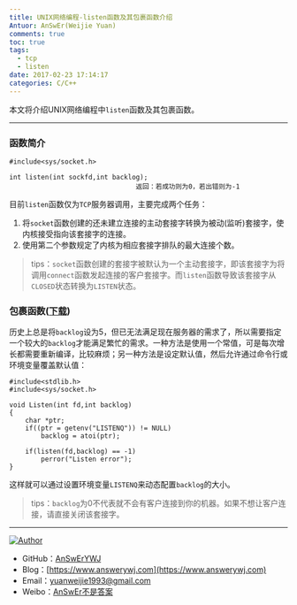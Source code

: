 ```yaml
---
title: UNIX网络编程-listen函数及其包裹函数介绍
Antuor: AnSwEr(Weijie Yuan)
comments: true
toc: true
tags:
  - tcp
  - listen
date: 2017-02-23 17:14:17
categories: C/C++
---
```

本文将介绍UNIX网络编程中`listen`函数及其包裹函数。

----------
<!--more-->

### 函数简介
```
#include<sys/socket.h>

int listen(int sockfd,int backlog);
                                返回：若成功则为0，若出错则为-1
```
目前``listen``函数仅为``TCP``服务器调用，主要完成两个任务：
1. 将``socket``函数创建的还未建立连接的主动套接字转换为被动(监听)套接字，使内核接受指向该套接字的连接。
2. 使用第二个参数规定了内核为相应套接字排队的最大连接个数。



> tips：``socket``函数创建的套接字被默认为一个主动套接字，即该套接字为将调用``connect``函数发起连接的客户套接字。而``listen``函数导致该套接字从``CLOSED``状态转换为``LISTEN``状态。


### 包裹函数([下载](https://github.com/AnSwErYWJ/UNP/blob/master/TCP/Listen.c))
历史上总是将``backlog``设为5，但已无法满足现在服务器的需求了，所以需要指定一个较大的``backlog``才能满足繁忙的需求。一种方法是使用一个常值，可是每次增长都需要重新编译，比较麻烦；另一种方法是设定默认值，然后允许通过命令行或环境变量覆盖默认值：
```
#include<stdlib.h>
#include<sys/socket.h>

void Listen(int fd,int backlog)
{
    char *ptr;
    if((ptr = getenv("LISTENQ")) != NULL)
        backlog = atoi(ptr);

    if(listen(fd,backlog) == -1)
        perror("Listen error");
}
```
这样就可以通过设置环境变量``LISTENQ``来动态配置``backlog``的大小。
> tips：``backlog``为0不代表就不会有客户连接到你的机器。如果不想让客户连接，请直接关闭该套接字。

-----

<a href="#"><img src="https://img.shields.io/badge/Author-AnSwErYWJ-blue" alt="Author"></a>
- GitHub：[AnSwErYWJ](https://github.com/AnSwErYWJ)
- Blog：[https://www.answerywj.com](https://www.answerywj.com) 
- Email：[yuanweijie1993@gmail.com](https://mail.google.com)
- Weibo：[AnSwEr不是答案](https://weibo.com/1783591593)